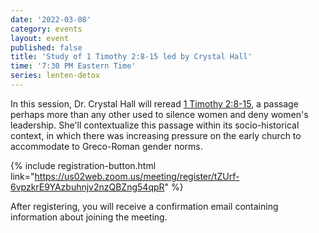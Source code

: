 ```yaml
---
date: '2022-03-08'
category: events
layout: event
published: false
title: 'Study of 1 Timothy 2:8-15 led by Crystal Hall'
time: '7:30 PM Eastern Time'
series: lenten-detox
---
```

In this session, Dr. Crystal Hall will reread [1 Timothy 2:8-15](https://bible.oremus.org/?ql=510380030), a passage perhaps more than any other used to silence women and deny women's leadership. She'll contextualize this passage within its socio-historical context, in which there was increasing pressure on the early church to accommodate to Greco-Roman gender norms. 

{% include registration-button.html link="https://us02web.zoom.us/meeting/register/tZUrf-6vpzkrE9YAzbuhnjv2nzQBZng54qpR" %}

After registering, you will receive a confirmation email containing information about joining the meeting.